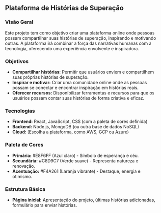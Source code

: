 ## Plataforma de Histórias de Superação

### Visão Geral

Este projeto tem como objetivo criar uma plataforma online onde pessoas possam compartilhar suas histórias de superação, inspirando e motivando outras. A plataforma irá combinar a força das narrativas humanas com a tecnologia, oferecendo uma experiência envolvente e inspiradora.

### Objetivos

- **Compartilhar histórias:** Permitir que usuários enviem e compartilhem suas próprias histórias de superação.
- **Inspirar e motivar:** Criar uma comunidade online onde as pessoas possam se conectar e encontrar inspiração em histórias reais.
- **Oferecer recursos:** Disponibilizar ferramentas e recursos para que os usuários possam contar suas histórias de forma criativa e eficaz.

### Tecnologias

- **Frontend:** React, JavaScript, CSS (com a paleta de cores definida)
- **Backend:** Node.js, MongoDB (ou outra base de dados NoSQL)
- **Cloud:** (Escolha a plataforma, como AWS, GCP ou Azure)

### Paleta de Cores

- **Primária:** #E8F6FF (Azul claro) - Símbolo de esperança e céu.
- **Secundária:** #C8D9C7 (Verde suave) - Representa natureza e renovação.
- **Acentuação:** #F4A261 (Laranja vibrante) - Destaque, energia e otimismo.

### Estrutura Básica

- **Página inicial:** Apresentação do projeto, últimas histórias adicionadas, formulário para enviar histórias.
